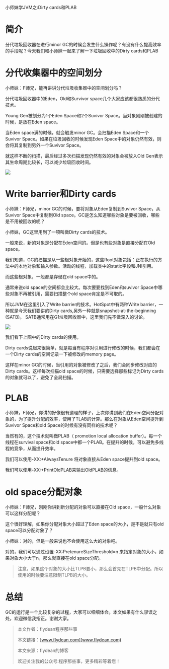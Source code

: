 小师妹学JVM之:Dirty cards和PLAB

# 简介 

分代垃圾回收器在进行minor GC的时候会发生什么操作呢？有没有什么提高效率的手段呢？今天我们和小师妹一起来了解一下垃圾回收中的Dirty cards和PLAB

# 分代收集器中的空间划分

小师妹：F师兄，能再讲讲分代垃圾收集器中的空间划分吗？

分代垃圾回收器中的Eden，Old和Survivor space几个大家应该都很熟悉的分代技术。

Young Gen被划分为1个Eden Space和2个Suvivor Space。当对象刚刚被创建的时候，是放在Eden space。

当Eden space满的时候，就会触发minor GC。会扫描Eden Space和一个Suvivor Space。如果在垃圾回收的时候发现Eden Space中的对象仍然有效，则会将其复制到另外一个Suvivor Space。

就这样不断的扫描，最后经过多次扫描发现仍然有效的对象会被放入Old Gen表示其生命周期比较长，可以减少垃圾回收时间。

![](https://img-blog.csdnimg.cn/20200525214231730.png?x-oss-process=image/watermark,type_ZmFuZ3poZW5naGVpdGk,shadow_0,text_aHR0cDovL3d3dy5mbHlkZWFuLmNvbQ==,size_35,color_8F8F8F,t_70)

# Write barrier和Dirty cards

小师妹：F师兄，minor GC的时候，要将对象从Eden复制到Suvivor Space，从Suvivor Space中复制到Old space。GC是怎么知道哪些对象是要被回收，哪些是不用被回收的呢？

小师妹，GC这里用到了一项叫做Dirty cards的技术。

一般来说，新的对象是分配在Eden空间的。但是也有些对象是直接分配在Old space。

我们知道，GC的扫描是从一些根对象开始的，这些Root对象包括：正在执行的方法中的本地对象和输入参数。活动的线程，加载类中的static字段和JNI引用。

而这些根对象，一般都是存储在old space中的。

通常来说old space的空间都会比较大。每次要要找到Eden和suvivor Space中哪些对象不再被引用，需要扫描整个old space肯定是不可取的。

所以JVM在这里引入了Write barrier的技术。HotSpot中有两种Write barrier，一种就是今天我们要讲的Dirty cards,另外一种就是snapshot-at-the-beginning (SATB)。 SATB通常用在G1垃圾回收器中，这里我们先不做深入的讨论。

![](https://img-blog.csdnimg.cn/20200607152228268.png?x-oss-process=image/watermark,type_ZmFuZ3poZW5naGVpdGk,shadow_0,text_aHR0cDovL3d3dy5mbHlkZWFuLmNvbQ==,size_35,color_8F8F8F,t_70)

我们看下上图中的Dirty cards的使用。 

Dirty cards说起来很简单，就是每当有程序对引用进行修改的时候，我们都会在一个Dirty cards的空间记录一下被修改的memory page。

这样在minor GC的时候，当引用的对象被修改了之后，我们会同步修改对应的Dirty cards。这样每次扫描old space的时候，只需要选择那些标记为Dirty cards的对象就可以了，避免了全局扫描。

# PLAB

小师妹，F师兄，你讲的好像很有道理的样子，上次你讲到我们在Eden空间分配对象的，为了提升分配的效率，使用了TLAB的计算。那么在对象从Eden空间提升到Suvivor Space和old Space的时候有没有同样的技术呢？

当然有的，这个技术就叫做PLAB（ promotion local allocation buffer）。每一个线程在survival space和old space中都一个PLAB。在提升的时候，可以避免多线程的竞争，从而提升效率。

我们可以使用-XX:+AlwaysTenure 将对象直接从Eden space提升到old space。

我们可以使用-XX:+PrintOldPLAB来输出OldPLAB的信息。

# old space分配对象

小师妹：F师兄，刚刚你讲到新分配的对象可以直接在Old space，一般什么对象可以这样分配呢？

这个很好理解，如果你分配对象大小超过了Eden space的大小，是不是就只有old space可以分配对象了？

小师妹：对的，但是一般来说也不会使用这么大的对象吧。

对的，我们可以通过设置-XX:PretenureSizeThreshold=n 来指定对象的大小，如果对象大小大于n，那么就直接在old space分配。

> 注意，如果这个对象的大小比TLPB要小，那么会首先在TLPB中分配。所以使用的时候要注意限制TLPB的大小。

# 总结

GC的运行是一个比较复杂的过程，大家可以细细体会。本文如果有什么谬误之处，欢迎微信我指正。谢谢大家。

> 本文作者：flydean程序那些事
> 
> 本文链接：[www.flydean.com](www.flydean.com)
> 
> 本文来源：flydean的博客
> 
> 欢迎关注我的公众号:程序那些事，更多精彩等着您！




